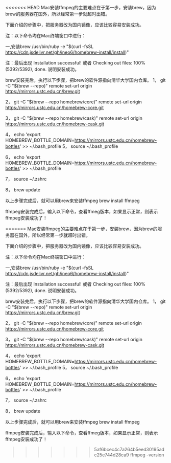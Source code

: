 <<<<<<< HEAD
Mac安装ffmpeg的主要难点在于第一步，安装brew，因为brew的服务器在国外，所以经常第一步就超时出错。

下面介绍的步骤中，把服务器改为国内镜像，应该比较容易安装成功。

注：以下命令均在Mac终端窗口中进行：

一,安装brew 
/usr/bin/ruby -e "$(curl -fsSL https://cdn.jsdelivr.net/gh/ineo6/homebrew-install/install)"

注：最后出现 Installation successful! 或者 Checking out files: 100% (5392/5392), done. 说明安装成功。

brew安装完后，执行以下步骤，把brew的软件源指向清华大学国内仓库。
1，
git -C "$(brew --repo)" remote set-url origin https://mirrors.ustc.edu.cn/brew.git

2，
git -C "$(brew --repo homebrew/core)" remote set-url origin https://mirrors.ustc.edu.cn/homebrew-core.git

3，
git -C "$(brew --repo homebrew/cask)" remote set-url origin https://mirrors.ustc.edu.cn/homebrew-cask.git

4，
echo 'export HOMEBREW_BOTTLE_DOMAIN=https://mirrors.ustc.edu.cn/homebrew-bottles' >> ~/.bash_profile
5，
source ~/.bash_profile

6，
echo 'export HOMEBREW_BOTTLE_DOMAIN=https://mirrors.ustc.edu.cn/homebrew-bottles' >> ~/.bash_profile

7，
source ~/.zshrc


8，
brew update


以上步骤完成后，就可以用brew来安装ffmpeg
brew install ffmpeg

ffmpeg安装完成后，输入以下命令，查看ffmeg版本，如果显示正常，则表示ffmpeg安装成功了！

=======
Mac安装ffmpeg的主要难点在于第一步，安装brew，因为brew的服务器在国外，所以经常第一步就超时出错。

下面介绍的步骤中，把服务器改为国内镜像，应该比较容易安装成功。

注：以下命令均在Mac终端窗口中进行：

一,安装brew 
/usr/bin/ruby -e "$(curl -fsSL https://cdn.jsdelivr.net/gh/ineo6/homebrew-install/install)"

注：最后出现 Installation successful! 或者 Checking out files: 100% (5392/5392), done. 说明安装成功。

brew安装完后，执行以下步骤，把brew的软件源指向清华大学国内仓库。
1，
git -C "$(brew --repo)" remote set-url origin https://mirrors.ustc.edu.cn/brew.git

2，
git -C "$(brew --repo homebrew/core)" remote set-url origin https://mirrors.ustc.edu.cn/homebrew-core.git

3，
git -C "$(brew --repo homebrew/cask)" remote set-url origin https://mirrors.ustc.edu.cn/homebrew-cask.git

4，
echo 'export HOMEBREW_BOTTLE_DOMAIN=https://mirrors.ustc.edu.cn/homebrew-bottles' >> ~/.bash_profile
5，
source ~/.bash_profile

6，
echo 'export HOMEBREW_BOTTLE_DOMAIN=https://mirrors.ustc.edu.cn/homebrew-bottles' >> ~/.bash_profile

7，
source ~/.zshrc


8，
brew update


以上步骤完成后，就可以用brew来安装ffmpeg
brew install ffmpeg

ffmpeg安装完成后，输入以下命令，查看ffmeg版本，如果显示正常，则表示ffmpeg安装成功了！

>>>>>>> 5af6bcec4c7a264b5eed30195adc25e744d28ca9
ffmpeg -version